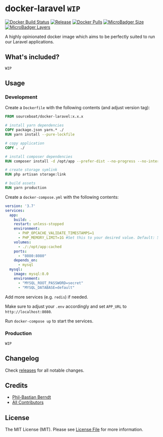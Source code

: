 # docker-laravel `WIP`

[![Docker Build Status](https://img.shields.io/docker/cloud/build/sourceboat/docker-laravel.svg?style=flat-square)](https://hub.docker.com/r/sourceboat/docker-laravel/builds/)
[![Release](https://img.shields.io/github/release/sourceboat/docker-laravel.svg?style=flat-square)](https://github.com/sourceboat/docker-laravel/releases)
[![Docker Pulls](https://img.shields.io/docker/pulls/sourceboat/docker-laravel.svg?style=flat-square)](https://hub.docker.com/r/sourceboat/docker-laravel/)
[![MicroBadger Size](https://img.shields.io/microbadger/image-size/sourceboat/docker-laravel.svg?style=flat-square)](https://microbadger.com/images/sourceboat/docker-laravel)
[![MicroBadger Layers](https://img.shields.io/microbadger/layers/sourceboat/docker-laravel.svg?style=flat-square)](https://microbadger.com/images/sourceboat/docker-laravel)

A highly opinionated docker image which aims to be perfectly suited to run our Laravel applications.

## What's included?

`WIP`

## Usage

### Development 

Create a `Dockerfile` with the following contents (and adjust version tag):

```dockerfile
FROM sourceboat/docker-laravel:x.x.x

# install yarn dependencies
COPY package.json yarn.* ./
RUN yarn install --pure-lockfile

# copy application
COPY . ./

# install composer dependencies
RUN composer install -d /opt/app --prefer-dist --no-progress --no-interaction --optimize-autoloader

# create storage symlink
RUN php artisan storage:link

# build assets
RUN yarn production
```

Create a `docker-compose.yml` with the following contents:

```yml
version: '3.7'
services:
  app:
    build: .
    restart: unless-stopped
    environment:
      - PHP_OPCACHE_VALIDATE_TIMESTAMPS=1
      - PHP_MEMORY_LIMIT=1G #Set this to your desired value. Default: 512M
    volumes:
      - ./:/opt/app:cached
    ports:
      - "8080:8080"
    depends_on:
      - mysql
  mysql:
    image: mysql:8.0
    environment:
      - "MYSQL_ROOT_PASSWORD=secret"
      - "MYSQL_DATABASE=default"
```

Add more services (e.g. `redis`) if needed.

Make sure to adjust your `.env` accordingly and set `APP_URL` to `http://localhost:8080`.

Run `docker-compose up` to start the services.

### Production

`WIP`

## Changelog

Check [releases](https://github.com/sourceboat/docker-laravel/releases) for all notable changes.

## Credits

- [Phil-Bastian Berndt](https://github.com/pehbehbeh)
- [All Contributors](https://github.com/sourceboat/docker-laravel/graphs/contributors)

## License

The MIT License (MIT). Please see [License File](LICENSE.md) for more information.
